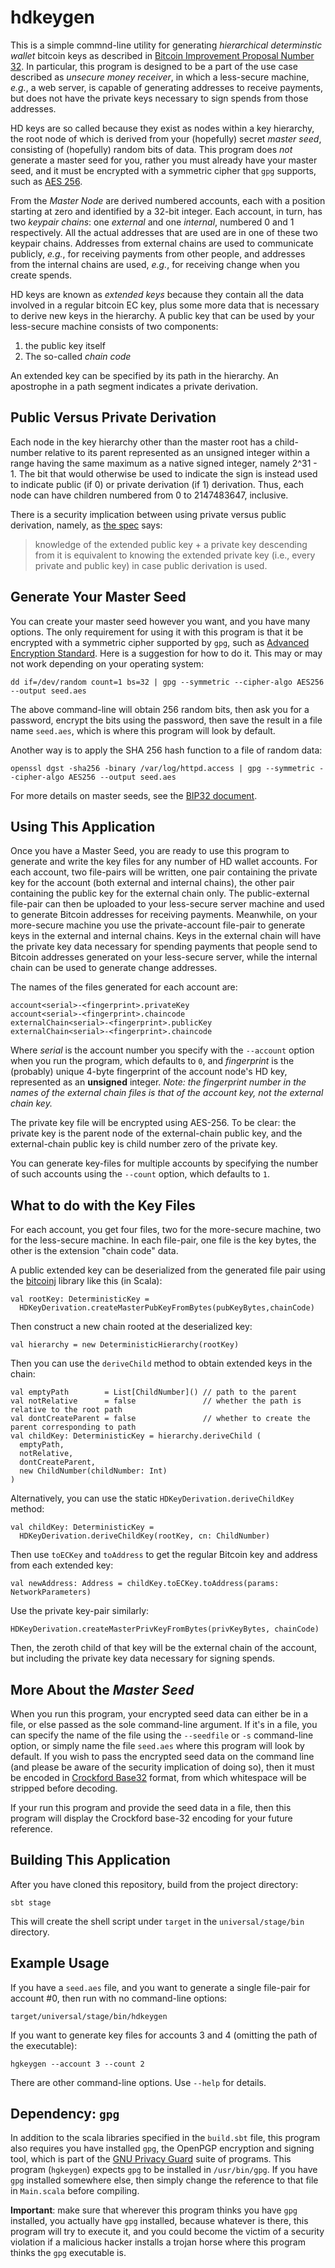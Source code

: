hdkeygen
========

This is a simple commnd-line utility for generating _hierarchical
determinstic wallet_ bitcoin keys as described in
[Bitcoin Improvement Proposal Number 32](https://en.bitcoin.it/wiki/BIP_0032).
In particular, this program is designed to be a part of the use case described as
_unsecure money receiver_, in which a less-secure machine, _e.g._, a
web server, is capable of generating addresses to receive payments,
but does not have the private keys necessary to sign spends from those
addresses.

HD keys are so called because they exist as nodes within a key
hierarchy, the root node of which is derived from your (hopefully)
secret _master seed_, consisting of (hopefully) random bits of data.
This program does _not_ generate a master seed for you, rather you
must already have your master seed, and it must be encrypted with a
symmetric cipher that `gpg` supports, such as [AES
256](http://en.wikipedia.org/wiki/Advanced_Encryption_Standard).

From the _Master Node_ are derived numbered accounts, each with a
position starting at zero and identified by a 32-bit integer.  Each
account, in turn, has two _keypair chains_: one _external_ and one
_internal_, numbered 0 and 1 respectively.  All the actual addresses
that are used are in one of these two keypair chains.  Addresses from
external chains are used to communicate publicly, _e.g._, for
receiving payments from other people, and addresses from the internal
chains are used, _e.g._, for receiving change when you create spends.

HD keys are known as _extended keys_ because they contain all the data
involved in a regular bitcoin EC key, plus some more data that is
necessary to derive new keys in the hierarchy.  A public key that can
be used by your less-secure machine consists of two components:

1. the public key itself
2. The so-called _chain code_

An extended key can be specified by its path in the hierarchy.  An
apostrophe in a path segment indicates a private derivation.

Public Versus Private Derivation
--------------------------------

Each node in the key hierarchy other than the master root has a
child-number relative to its parent represented as an unsigned integer
within a range having the same maximum as a native signed integer,
namely 2^31 - 1.  The bit that would otherwise be used to indicate the
sign is instead used to indicate public (if 0) or private derivation
(if 1) derivation.  Thus, each node can have children numbered from 0
to 2147483647, inclusive.

There is a security implication between using private versus public
derivation, namely, as
[the spec](https://github.com/bitcoin/bips/blob/master/bip-0032.mediawiki#security)
says:

> knowledge of the extended public key + a private key descending from
> it is equivalent to knowing the extended private key (i.e., every
> private and public key) in case public derivation is used.

Generate Your Master Seed
-------------------------

You can create your master seed however you want, and you have many
options.  The only requirement for using it with this program is that
it be encrypted with a symmetric cipher supported by `gpg`, such
as [Advanced Encryption
Standard](](http://en.wikipedia.org/wiki/Advanced_Encryption_Standard)).
Here is a suggestion for how to do it.  This may or may not
work depending on your operating system:

    dd if=/dev/random count=1 bs=32 | gpg --symmetric --cipher-algo AES256 --output seed.aes

The above command-line will obtain 256 random bits, then ask you for a
password, encrypt the bits using the password, then save the result in
a file name `seed.aes`, which is where this program will look by
default.

Another way is to apply the SHA 256 hash function to a file of random
data:

    openssl dgst -sha256 -binary /var/log/httpd.access | gpg --symmetric --cipher-algo AES256 --output seed.aes

For more details on master seeds, see the
[BIP32 document](https://en.bitcoin.it/wiki/BIP_0032#Master_key_generation).

Using This Application
----------------------

Once you have a Master Seed, you are ready to use this program to
generate and write the key files for any number of HD wallet accounts.
For each account, two file-pairs will be written, one pair containing
the private key for the account (both external and internal chains),
the other pair containing the public key for the external chain only.
The public-external file-pair can then be uploaded to your less-secure
server machine and used to generate Bitcoin addresses for receiving
payments.  Meanwhile, on your more-secure machine you use the
private-account file-pair to generate keys in the external and
internal chains.  Keys in the external chain will have the private key
data necessary for spending payments that people send to Bitcoin
addresses generated on your less-secure server, while the internal
chain can be used to generate change addresses.

The names of the files generated for each account are:

    account<serial>-<fingerprint>.privateKey
    account<serial>-<fingerprint>.chaincode
    externalChain<serial>-<fingerprint>.publicKey
    externalChain<serial>-<fingerprint>.chaincode


Where _serial_ is the account number you specify with the `--account`
option when you run the program, which defaults to `0`, and
_fingerprint_ is the (probably) unique 4-byte fingerprint of the
account node's HD key, represented as an **unsigned** integer. *Note:
the fingerprint number in the names of the external chain files is
that of the account key, not the external chain key.*

The private key file will be encrypted using AES-256.  To be clear:
the private key is the parent node of the external-chain public key,
and the external-chain public key is child number zero of the private
key.

You can generate key-files for multiple accounts by specifying the number of
such accounts using the `--count` option, which defaults to `1`.

What to do with the Key Files
-----------------------------

For each account, you get four files, two for the more-secure machine,
two for the less-secure machine.  In each file-pair, one file is the
key bytes, the other is the extension "chain code" data.

A public extended key can be deserialized from the generated file pair
using the [bitcoinj](https://code.google.com/p/bitcoinj/) library like
this (in Scala):

    val rootKey: DeterministicKey =
	  HDKeyDerivation.createMasterPubKeyFromBytes(pubKeyBytes,chainCode)

Then construct a new chain rooted at the deserialized key:

    val hierarchy = new DeterministicHierarchy(rootKey)

Then you can use the `deriveChild` method to obtain extended keys in the
chain:

    val emptyPath        = List[ChildNumber]() // path to the parent
    val notRelative      = false               // whether the path is relative to the root path
    val dontCreateParent = false               // whether to create the parent corresponding to path
    val childKey: DeterministicKey = hierarchy.deriveChild (
      emptyPath,
      notRelative,
      dontCreateParent,
      new ChildNumber(childNumber: Int)
    )

Alternatively, you can use the static `HDKeyDerivation.deriveChildKey` method:

	val childKey: DeterministicKey =
	  HDKeyDerivation.deriveChildKey(rootKey, cn: ChildNumber)

Then use `toECKey` and `toAddress` to get the regular Bitcoin key and
address from each extended key:

    val newAddress: Address = childKey.toECKey.toAddress(params: NetworkParameters)

Use the private key-pair similarly:

    HDKeyDerivation.createMasterPrivKeyFromBytes(privKeyBytes, chainCode)
	
Then, the zeroth child of that key will be the external chain of the
account, but including the private key data necessary for signing spends.

More About the _Master Seed_
----------------------------

When you run this program, your encrypted seed data can either be in a
file, or else passed as the sole command-line argument.  If it's in a
file, you can specify the name of the file using the `--seedfile` or
`-s` command-line option, or simply name the file `seed.aes` where
this program will look by default.  If you wish to pass the encrypted
seed data on the command line (and please be aware of the security
implication of doing so), then it must be encoded in
[Crockford Base32](http://www.crockford.com/wrmg/base32.html) format,
from which whitespace will be stripped before decoding.

If your run this program and provide the seed data in a file, then
this program will display the Crockford base-32 encoding for your
future reference.

Building This Application
-------------------------

After you have cloned this repository, build from the project directory:

    sbt stage

This will create the shell script under `target` in the
`universal/stage/bin` directory.

Example Usage
-------------

If you have a `seed.aes` file, and you want to generate a single
file-pair for account #0, then run with no command-line options:

    target/universal/stage/bin/hdkeygen

If you want to generate key files for accounts 3 and 4 (omitting the
path of the executable):

    hgkeygen --account 3 --count 2

There are other command-line options.  Use `--help` for details.

Dependency: `gpg`
-----------------

In addition to the scala libraries specified in the `build.sbt` file,
this program also requires you have installed `gpg`, the OpenPGP
encryption and signing tool, which is part of the
[GNU Privacy Guard](http://www.gnu.org/software/gnupg/) suite of
programs.  This program (`hgkeygen`) expects `gpg` to be installed in
`/usr/bin/gpg`.  If you have `gpg` installed somewhere else, then
simply change the reference to that file in `Main.scala` before
compiling.

**Important**: make sure that wherever this program thinks you have
`gpg` installed, you actually have `gpg` installed, because whatever
is there, this program will try to execute it, and you could become
the victim of a security violation if a malicious hacker installs a
trojan horse where this program thinks the `gpg` executable is.

